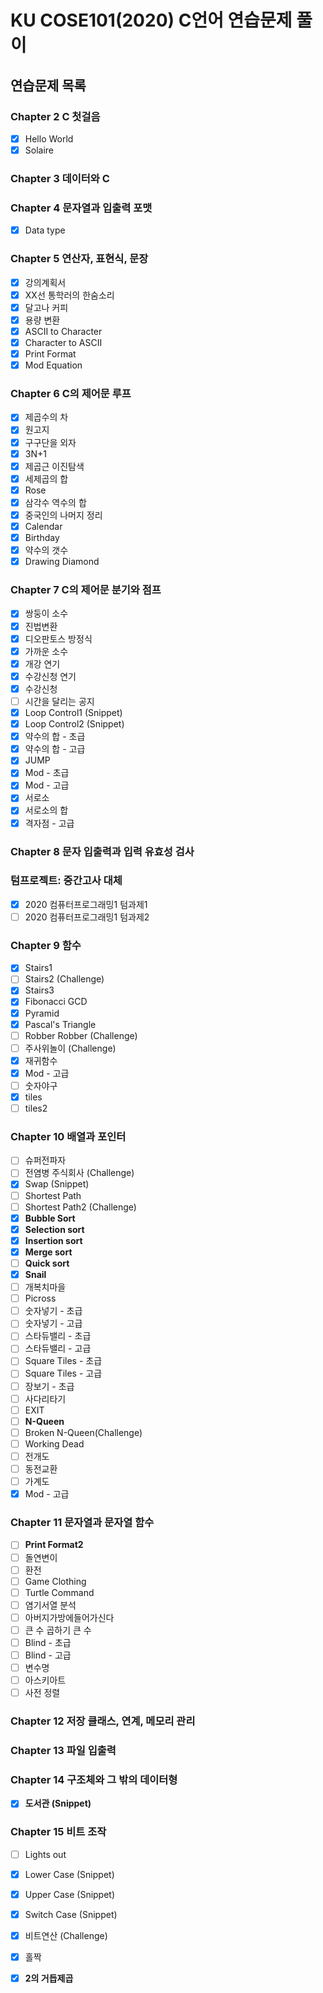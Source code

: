 # KU COSE101(2020) C언어 연습문제 풀이

## 연습문제 목록
### Chapter 2	C 첫걸음	 	
 - [x] Hello World
 - [x] Solaire

### Chapter 3	데이터와 C	

### Chapter 4	문자열과 입출력 포맷	
 - [x] Data type

### Chapter 5	연산자, 표현식, 문장	
 - [x] 강의계획서
 - [x] XX선 통학러의 한숨소리
 - [x] 달고나 커피
 - [x] 용량 변환
 - [x] ASCII to Character
 - [x] Character to ASCII
 - [x] Print Format
 - [x] Mod Equation

### Chapter 6	C의 제어문 루프
 - [x] 제곱수의 차
 - [x] 원고지
 - [x] 구구단을 외자
 - [x] 3N+1
 - [x] 제곱근 이진탐색
 - [x] 세제곱의 합
 - [x] Rose
 - [x] 삼각수 역수의 합
 - [x] 중국인의 나머지 정리
 - [x] Calendar
 - [x] Birthday
 - [x] 약수의 갯수 
 - [x] Drawing Diamond
	
### Chapter 7	C의 제어문 분기와 점프	
 - [x] 쌍둥이 소수
 - [x] 진법변환
 - [x] 디오판토스 방정식
 - [x] 가까운 소수
 - [x] 개강 연기
 - [x] 수강신청 연기
 - [x] 수강신청
 - [ ] 시간을 달리는 공지
 - [x] Loop Control1 (Snippet)
 - [x] Loop Control2 (Snippet)
 - [x] 약수의 합 - 초급
 - [x] 약수의 합 - 고급
 - [x] JUMP
 - [x] Mod - 초급
 - [x] Mod - 고급
 - [x] 서로소
 - [x] 서로소의 합
 - [x] 격자점 - 고급
 	
### Chapter 8	문자 입출력과 입력 유효성 검사
	 	
### 텀프로젝트: 중간고사 대체
 - [x] 2020 컴퓨터프로그래밍1 텀과제1
 - [ ] 2020 컴퓨터프로그래밍1 텀과제2

### Chapter 9	함수	 
 - [x] Stairs1
 - [ ] Stairs2 (Challenge)
 - [x] Stairs3
 - [x] Fibonacci GCD
 - [x] Pyramid
 - [x] Pascal's Triangle
 - [ ] Robber Robber (Challenge)
 - [ ] 주사위놀이 (Challenge)
 - [x] 재귀함수
 - [x] Mod - 고급
 - [ ] 숫자야구
 - [x] tiles
 - [ ] tiles2	

### Chapter 10	배열과 포인터	
 - [ ] 슈퍼전파자
 - [ ] 전염병 주식회사 (Challenge)
 - [x] Swap (Snippet)
 - [ ] Shortest Path
 - [ ] Shortest Path2 (Challenge)
 - [x] **Bubble Sort**
 - [x] **Selection sort**
 - [x] **Insertion sort**
 - [x] **Merge sort**
 - [ ] **Quick sort**
 - [x] **Snail**
 - [ ] 개복치마을
 - [ ] Picross
 - [ ] 숫자넣기 - 초급
 - [ ] 숫자넣기 - 고급
 - [ ] 스타듀밸리 - 초급
 - [ ] 스타듀밸리 - 고급
 - [ ] Square Tiles - 초급
 - [ ] Square Tiles - 고급
 - [ ] 장보기 - 초급
 - [ ] 사다리타기
 - [ ] EXIT
 - [ ] **N-Queen**
 - [ ] Broken N-Queen(Challenge)
 - [ ] Working Dead
 - [ ] 전개도
 - [ ] 동전교환
 - [ ] 가계도
 - [x] Mod - 고급 	

### Chapter 11	문자열과 문자열 함수
 - [ ] **Print Format2**
 - [ ] 돌연변이
 - [ ] 환전
 - [ ] Game Clothing
 - [ ] Turtle Command
 - [ ] 염기서열 분석
 - [ ] 아버지가방에들어가신다
 - [ ] 큰 수 곱하기 큰 수
 - [ ] Blind - 초급
 - [ ] Blind - 고급
 - [ ] 변수명
 - [ ] 아스키아트
 - [ ] 사전 정렬
	 	
### Chapter 12	저장 클래스, 연계, 메모리 관리	 	
### Chapter 13	파일 입출력	 	
### Chapter 14	구조체와 그 밖의 데이터형	
 - [x] **도서관 (Snippet)**

### Chapter 15	비트 조작	 
 - [ ] Lights out
 - [x] Lower Case (Snippet)
 - [x] Upper Case (Snippet)
 - [x] Switch Case (Snippet)
 - [x] 비트연산 (Challenge)
 - [x] 홀짝
 - [x] **2의 거듭제곱**
	
